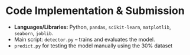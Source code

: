 # Code Implementation & Submission

* **Languages/Libraries:** Python, `pandas`, `scikit‑learn`, `matplotlib`, `seaborn`, `joblib`.  
* Main script: `detector.py` – trains and evaluates the model.
* `predict.py` for testing the model manually using the 30% dataset
